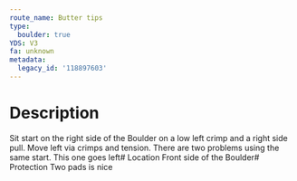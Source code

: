 ```yaml
---
route_name: Butter tips
type:
  boulder: true
YDS: V3
fa: unknown
metadata:
  legacy_id: '118897603'
---
```

# Description
Sit start on the right side of the Boulder on a low left crimp and a right side pull. Move left via crimps and tension. There are two problems using the same start. This one goes left# Location
Front side of the Boulder# Protection
Two pads is nice